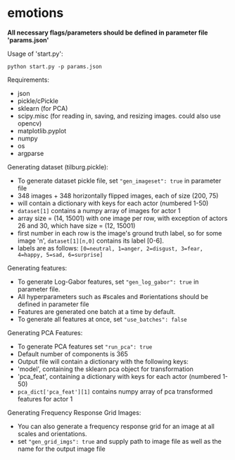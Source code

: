 # emotions

**All necessary flags/parameters should be defined in parameter file 'params.json'**

Usage of 'start.py':

```python start.py -p params.json```

Requirements: 
* json
* pickle/cPickle
* sklearn (for PCA)
* scipy.misc (for reading in, saving, and resizing images. could also use opencv)
* matplotlib.pyplot
* numpy
* os
* argparse

Generating dataset (tilburg.pickle):
* To generate dataset pickle file, set ```"gen_imageset": true``` in parameter file
* 348 images + 348 horizontally flipped images, each of size (200, 75)
* will contain a dictionary with keys for each actor (numbered 1-50)
* ```dataset[1]``` contains a numpy array of images for actor 1
* array size = (14, 15001) with one image per row, with exception of actors 26 and 30, which have size = (12, 15001)
* first number in each row is the image's ground truth label, so for some image 'n',
  ```dataset[1][n,0]``` contains its label [0-6].
* labels are as follows: ```[0=neutral, 1=anger, 2=disgust, 3=fear, 4=happy, 5=sad, 6=surprise]```

Generating features:
* To generate Log-Gabor features, set ```"gen_log_gabor": true``` in parameter file.
* All hyperparameters such as #scales and #orientations should be defined in parameter file
* Features are generated one batch at a time by default.
* To generate all features at once, set ```"use_batches": false```

Generating PCA Features:
* To generate PCA features set ```"run_pca": true```
* Default number of components is 365
* Output file will contain a dictionary with the following keys: 
* 'model', containing the sklearn pca object for transformation
* 'pca_feat', containing a dictionary with keys for each actor (numbered 1-50)
* ```pca_dict['pca_feat'][1]``` contains numpy array of pca transformed features for actor 1

Generating Frequency Response Grid Images:
* You can also generate a frequency response grid for an image at all scales and orientations.
* set ```"gen_grid_imgs": true``` and supply path to image file as well as the name for the output image file
